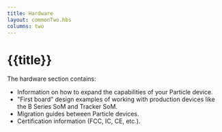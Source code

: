 ```yaml
---
title: Hardware
layout: commonTwo.hbs
columns: two
---
```


# {{title}}

The hardware section contains:

- Information on how to expand the capabilities of your Particle device.
- "First board" design examples of working with production devices like the B Series SoM and Tracker SoM.
- Migration guides between Particle devices.
- Certification information (FCC, IC, CE, etc.).

